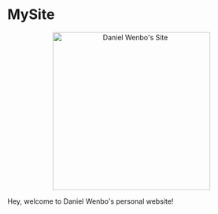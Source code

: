 # MySite

<p align="center">
  <a href="https://mendax1234.github.io">
    <img src="https://raw.githubusercontent.com/mendax1234/mendax1234.github.io/main/.github/assets/logo.svg" width="320" alt="Daniel Wenbo's Site">
  </a>
</p>


Hey, welcome to Daniel Wenbo's personal website!